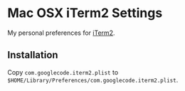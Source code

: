 # Mac OSX iTerm2 Settings

My personal preferences for [iTerm2](http://www.iterm2.com/#/section/home).

## Installation

Copy `com.googlecode.iterm2.plist` to `$HOME/Library/Preferences/com.googlecode.iterm2.plist`.
